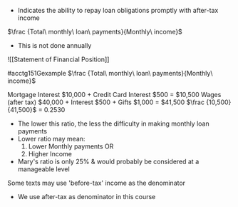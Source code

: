 - Indicates the ability to repay loan obligations promptly with after-tax income

$\frac {Total\ monthly\ loan\ payments}{Monthly\ income}$
- This is not done annually

![[Statement of Financial Position]]

#acctg151Gexample 
$\frac {Total\ monthly\ loan\ payments}{Monthly\ income}$

Mortgage Interest $10,000 + Credit Card Interest $500 = $10,500
Wages (after tax) $40,000 + Interest $500 + Gifts $1,000 = $41,500
$\frac {10,500}{41,500}$ = 0.2530

- The lower this ratio, the less the difficulty in making monthly loan payments
- Lower ratio may mean:
	1. Lower Monthly payments OR
	2. Higher Income
- Mary's ratio is only 25% & would probably be considered at a manageable level

Some texts may use 'before-tax' income as the denominator
- We use after-tax as denominator in this course